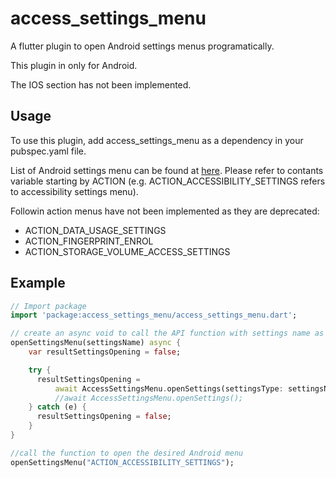 # access_settings_menu

A flutter plugin to open Android settings menus programatically.

This plugin in only for Android.

The IOS section has not been implemented.

## Usage

To use this plugin, add access_settings_menu as a dependency in your pubspec.yaml file.

List of Android settings menu can be found at [here](https://developer.android.com/reference/android/provider/Settings).
Please refer to contants variable starting by ACTION (e.g. ACTION_ACCESSIBILITY_SETTINGS refers to accessibility settings menu).

Followin action menus have not been implemented as they are deprecated:
- ACTION_DATA_USAGE_SETTINGS
- ACTION_FINGERPRINT_ENROL
- ACTION_STORAGE_VOLUME_ACCESS_SETTINGS

## Example

``` dart
// Import package
import 'package:access_settings_menu/access_settings_menu.dart';

// create an async void to call the API function with settings name as parameter
openSettingsMenu(settingsName) async {
    var resultSettingsOpening = false;

    try {
      resultSettingsOpening =
          await AccessSettingsMenu.openSettings(settingsType: settingsName);
          //await AccessSettingsMenu.openSettings();
    } catch (e) {
      resultSettingsOpening = false;
    }
}

//call the function to open the desired Android menu
openSettingsMenu("ACTION_ACCESSIBILITY_SETTINGS");

```
